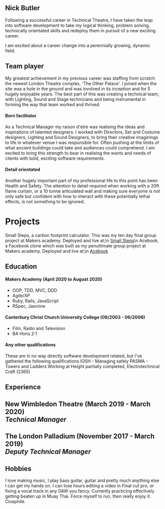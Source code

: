 ## Nick Butler

Following a successful career in Technical Theatre, I have taken the leap into software development to take my logical 
thinking, problem solving, technically orientated skills and redeploy them in pursuit of a new exciting career.

I am excited about a career change into a perennially growing, dynamic field.


## Team player 

My greatest achievement in my previous career was staffing from scratch the newest London Theatre complex, 'The Other Palace'.
I joined when the site was a hole in the ground and was involved in its inception and for 5 hugely enjoyable years. 
The best part of this was creating a technical team, with Lighting, Sound and Stage technicians and being instrumental in 
forming the way that team worked and thrived. 

#### Born facilitator

As a Technical Manager my raison d'etre was realising the ideas and inspirations of talented designers. I worked with 
Directors, Set and Costume designers, Lighting and Sound Designers, to bring their creative imaginings to life in whatever
venue I was responsible for. Often pushing at the limits of what ancient buildings could take and audiences could comprehend.
I am excited to bring this strength to bear in realising the wants and needs of clients with bold, exciting software 
requirements.

#### Detail orientated

Another hugely important part of my professional life to this point has been Health and Safety. The attention to detail
required when working with a 20ft flame curtain, or a 10 tonne articulated wall and making sure everyone is not only safe
but confident with how to interact with these potentially lethal effects, is not something to be ignored. 

# Projects

Small Steps, a carbon footprint calculator. This was my ten day final group project at Makers academy.
Deployed and live at;\n
[Small Steps](https://small-steps2020.herokuapp.com/)\n
Acebook, a Facebook clone which was built as my penultimate group project at Makers academy. Deployed and
live at;\n
[Acebook](https://acebook-brainaics.herokuapp.com/)

## Education

#### Makers Academy (April 2020 to August 2020)

- OOP, TDD, MVC, DDD
- Agile/XP
- Ruby, Rails, JavaScript
- RSpec, Jasmine

#### Canterbury Christ Church University College (09/2003 - 06/2006)

- Film, Radio and Television 
- BA Hons 2:1

#### Any other qualifications

These are in no way directly software development related, but I've gathered the following qualifications
IOSH - Managing safely
PASMA - Towers and Ladders
Working at Height
partially completed, Electrotechnical Craft (2365)

## Experience

**New Wimbledon Theatre** (March 2019 - March 2020)    
*Technical Manager*  
- 

**The London Palladium** (November 2017 - March 2019)   
*Deputy Technical Manager*  
- 

## Hobbies

I love making music, I play bass guitar, guitar and pretty much anything else I can get my hands on.
I can lose hours editing a video in Final cut pro, or fixing a vocal track in any DAW you fancy. 
Currently practicing effectively getting beaten up in Muay Thai.
Force myself to run, then really enjoy it.
Cinephile.

